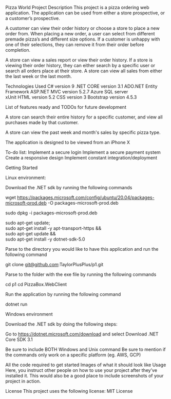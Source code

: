 Pizza World
Project Description
This project is a pizza ordering web application. The application can be used from either a store prospective, or a customer’s prospective.

A customer can view their order history or choose a store to place a new order from. When placing a new order, a user can select from different premade pizza’s and different size options. If a customer is unhappy with one of their selections, they can remove it from their order before completion. 

A store can view a sales report or view their order history. If a store is viewing their order history, they can either search by a specific user or search all orders place at their store. A store can view all sales from either the last week or the last month. 


Technologies Used
C# version 9
.NET CORE version 3.1
ADO.NET Entity Framework
ASP.NET MVC version 5.2.7
Azure SQL server  
xUnit 
HTML  version 5.2
CSS   version 3
Bootstrap version 4.5.3


List of features ready and TODOs for future development

A store can search their entire history for a specific customer, and view all purchases made by that customer. 

A store can view the past week and month's sales by specific pizza type.

The application is designed to be viewed from an iPhone X 

To-do list:
Implement a secure login
Implement a secure payment system
Create a responsive design
Implement constant integration/deployment

Getting Started


Linux environment:

Download the .NET sdk by running the following commands

wget https://packages.microsoft.com/config/ubuntu/20.04/packages-microsoft-prod.deb -O packages-microsoft-prod.deb

sudo dpkg -i packages-microsoft-prod.deb

sudo apt-get update; \
sudo apt-get install -y apt-transport-https && \
sudo apt-get update && \
sudo apt-get install -y dotnet-sdk-5.0
 
Parse to the directory you would like to have this application and run the following command

git clone git@github.com:TaylorPlusPlus/p1.git

Parse to the folder with the exe file by running the following commands

cd p1
cd PizzaBox.WebClient
 
Run the application by running the following command

dotnet run

Windows environment

Download the .NET sdk by doing the following steps:

Go to https://dotnet.microsoft.com/download and select Download .NET Core SDK 3.1

 
Be sure to include BOTH Windows and Unix command
Be sure to mention if the commands only work on a specific platform (eg. AWS, GCP)

All the code required to get started
Images of what it should look like
Usage
Here, you instruct other people on how to use your project after they’ve installed it. This would also be a good place to include screenshots of your project in action.

License
This project uses the following license: MIT License
